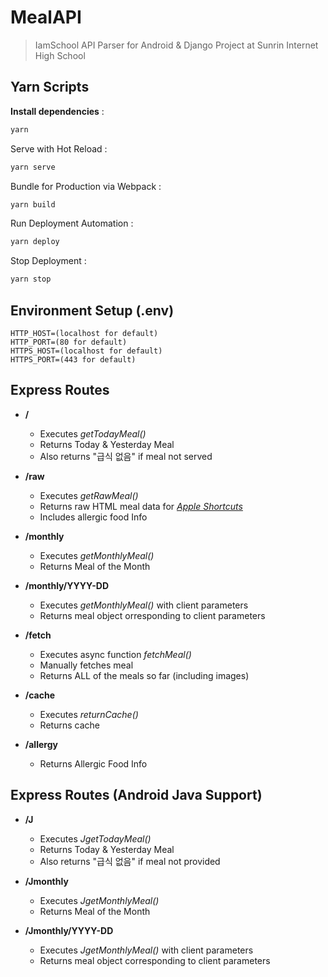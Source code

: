 # MealAPI
> IamSchool API Parser for Android & Django Project at Sunrin Internet High School

## Yarn Scripts
**Install dependencies** :
```bash
yarn
```

Serve with Hot Reload :
```bash
yarn serve
```

Bundle for Production via Webpack :
```bash
yarn build
```

Run Deployment Automation :
```bash
yarn deploy
```

Stop Deployment :
```bash
yarn stop
```

## Environment Setup (.env)
```
HTTP_HOST=(localhost for default)
HTTP_PORT=(80 for default)
HTTPS_HOST=(localhost for default)
HTTPS_PORT=(443 for default)
```

## Express Routes
- **/**
  - Executes *getTodayMeal()*
  - Returns Today & Yesterday Meal
  - Also returns "급식 없음" if meal not served

- **/raw**
  - Executes *getRawMeal()*
  - Returns raw HTML meal data for <a href="https://apps.apple.com/us/app/shortcuts/id1462947752" target="_blank">*Apple Shortcuts*</a>
  - Includes allergic food Info

- **/monthly**
  - Executes *getMonthlyMeal()*
  - Returns Meal of the Month

- **/monthly/YYYY-DD**
  - Executes *getMonthlyMeal()* with client parameters
  - Returns meal object orresponding to client parameters

- **/fetch**
  - Executes async function *fetchMeal()*
  - Manually fetches meal
  - Returns ALL of the meals so far (including images)

- **/cache**
  - Executes *returnCache()*
  - Returns cache

- **/allergy**
  - Returns Allergic Food Info

## Express Routes (Android Java Support)
- **/J**
  - Executes *JgetTodayMeal()*
  - Returns Today & Yesterday Meal
  - Also returns "급식 없음" if meal not provided

- **/Jmonthly**
  - Executes *JgetMonthlyMeal()*
  - Returns Meal of the Month

- **/Jmonthly/YYYY-DD**
  - Executes *JgetMonthlyMeal()* with client parameters
  - Returns meal object corresponding to client parameters